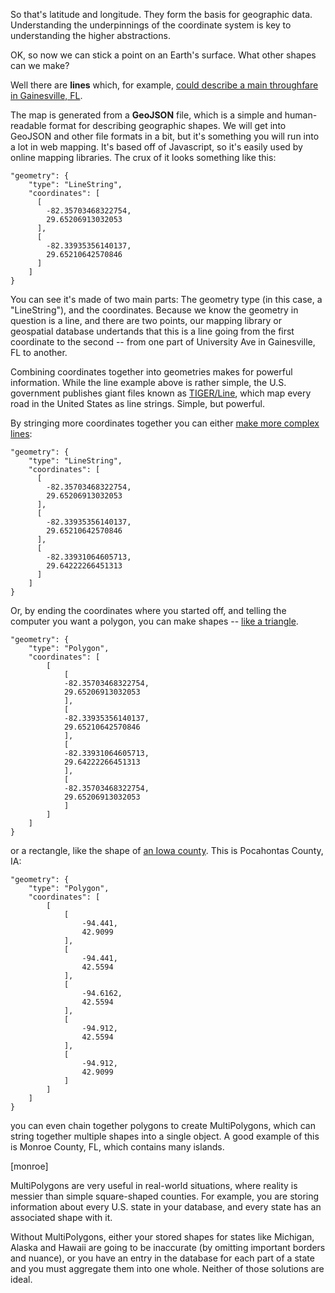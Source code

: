 So that's latitude and longitude. They form the basis for geographic data. Understanding the underpinnings of the coordinate system is key to understanding the higher abstractions.

OK, so now we can stick a point on an Earth's surface. What other shapes can we make?

Well there are **lines** which, for example, [could describe a main throughfare in Gainesville, FL](resources/data/line1.geojson).

The map is generated from a **GeoJSON** file, which is a simple and human-readable format for describing geographic shapes. We will get into GeoJSON and other file formats in a bit, but it's something you will run into a lot in web mapping. It's based off of Javascript, so it's easily used by online mapping libraries. The crux of it looks something like this:

    "geometry": {
        "type": "LineString",
        "coordinates": [
          [
            -82.35703468322754,
            29.65206913032053
          ],
          [
            -82.33935356140137,
            29.65210642570846
          ]
        ]
    }

You can see it's made of two main parts: The geometry type (in this case, a "LineString"), and the coordinates. Because we know the geometry in question is a line, and there are two points, our mapping library or geospatial database undertands that this is a line going from the first coordinate to the second -- from one part of University Ave in Gainesville, FL to another.
        
Combining coordinates together into geometries makes for powerful information. While the line example above is rather simple, the U.S. government publishes giant files known as [TIGER/Line](http://www.census.gov/geo/maps-data/data/tiger-line.html), which map every road in the United States as line strings. Simple, but powerful.

By stringing more coordinates together you can either [make more complex lines](resources/data/line2.geojson):

    "geometry": {
        "type": "LineString",
        "coordinates": [
          [
            -82.35703468322754,
            29.65206913032053
          ],
          [
            -82.33935356140137,
            29.65210642570846
          ],
          [
            -82.33931064605713,
            29.64222266451313
          ]
        ]
    }

Or, by ending the coordinates where you started off, and telling the computer you want a polygon, you can make shapes -- [like a triangle](resources/data/polygon1.geojson).


    "geometry": {
        "type": "Polygon",
        "coordinates": [
            [
                [
                -82.35703468322754,
                29.65206913032053
                ],
                [
                -82.33935356140137,
                29.65210642570846
                ],
                [
                -82.33931064605713,
                29.64222266451313
                ],
                [
                -82.35703468322754,
                29.65206913032053
                ]
            ]
        ]
    }


or a rectangle, like the shape of [an Iowa county](resources/data/polygon2.geojson). This is Pocahontas County, IA:

    "geometry": {
        "type": "Polygon",
        "coordinates": [
            [
                [
                    -94.441,
                    42.9099
                ],
                [
                    -94.441,
                    42.5594
                ],
                [
                    -94.6162,
                    42.5594
                ],
                [
                    -94.912,
                    42.5594
                ],
                [
                    -94.912,
                    42.9099
                ]
            ]
        ]
    }


you can even chain together polygons to create MultiPolygons, which can string together multiple shapes into a single object. A good example of this is Monroe County, FL, which contains many islands.

[monroe]


MultiPolygons are very useful in real-world situations, where reality is messier than simple square-shaped counties. For example, you are storing information about every U.S. state in your database, and every state has an associated shape with it. 

Without MultiPolygons, either your stored shapes for states like Michigan, Alaska and Hawaii are going to be inaccurate (by omitting important borders and nuance), or you have an entry in the database for each part of a state and you must aggregate them into one whole. Neither of those solutions are ideal.
